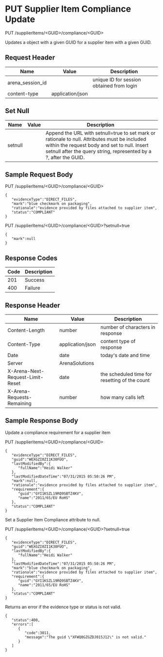 # PUT Supplier Item Compliance Update


PUT /supplierItems/&lt;GUID&gt;/compliance/&lt;GUID&gt;

Updates a  object with a given GUID  for a supplier item with a given GUID.

## Request Header

| Name | Value | Description |
|  --- |  --- |  --- | 
| arena_session_id |   | unique ID for session obtained from login |
| content\-type | application/json |   |

## Set Null

| Name | Value | Description |
|  --- |  --- |  --- | 
| setnull |   | Append the URL with setnull=true to set mark or rationale to null. Attributes must be included within the request body and set to null. Insert setnull after the query string, represented by a ?, after the GUID. |

## Sample Request Body
PUT /supplierItems/&lt;GUID&gt;/compliance/&lt;GUID&gt;

```
{  
   "evidenceType":"DIRECT_FILES",
   "mark":"blue checkmark on packaging",
   "rationale":"evidence provided by files attached to supplier item",
   "status":"COMPLIANT"
}
```
PUT /supplierItems/&lt;GUID&gt;/compliance/&lt;GUID&gt;?setnull=true

```
{  
   "mark":null
}
```
## Response Codes

| Code | Description |
|  --- |  --- | 
| 201 | Success |
| 400 | Failure |

## Response Header

| Name | Value | Description |
|  --- |  --- |  --- | 
| Content\-Length | number | number of characters in response |
| Content\-Type | application/json | content type of response |
| Date | date | today's date and time |
| Server | ArenaSolutions |   |
| X\-Arena\-Next\-Request\-Limit\-Reset  | date | the scheduled time for resetting of the count |
| X\-Arena\-Requests\-Remaining  | number | how many calls left |

## Sample Response Body
Update a compliance requirement for a supplier item



PUT /supplieritems/&lt;GUID&gt;/compliance/&lt;GUID&gt;

```
{  
   "evidenceType":"DIRECT_FILES",
   "guid":"WEXGZI0ZI1K30FUO",
   "lastModifiedBy":{  
      "fullName":"Heidi Walker"
   },
   "lastModifiedDateTime":"07/31/2015 05:50:26 PM",
   "mark":null,
   "rationale":"evidence provided by files attached to supplier item",
   "requirement":{  
      "guid":"GYI1KSZL19RQ9SBTZ4KV",
      "name":"2011/65/EU RoHS"
   },
   "status":"COMPLIANT"
}
```
Set a Supplier Item Compliance attribute to null.

PUT /supplierItems/&lt;GUID&gt;/compliance/&lt;GUID&gt;?setnull=true

```
{  
   "evidenceType":"DIRECT_FILES",
   "guid":"WEXGZI0ZI1K30FUO",
   "lastModifiedBy":{  
      "fullName":"Heidi Walker"
   },
   "lastModifiedDateTime":"07/31/2015 05:50:26 PM",
   "mark":"blue checkmark on packaging",
   "rationale":"evidence provided by files attached to supplier item",
   "requirement":{  
      "guid":"GYI1KSZL19RQ9SBTZ4KV",
      "name":"2011/65/EU RoHS"
   },
   "status":"COMPLIANT"
}
```
Returns an error if the evidence type or status is not valid.

```
{  
   "status":400,
   "errors":[  
      {  
         "code":3011,
         "message":"The guid \"XFWQ0GZGZDJ015J12\" is not valid."
      }
   ]
}
```

